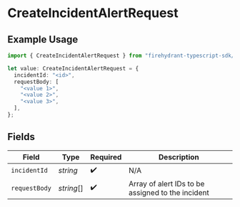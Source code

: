 # CreateIncidentAlertRequest

## Example Usage

```typescript
import { CreateIncidentAlertRequest } from "firehydrant-typescript-sdk/models/operations";

let value: CreateIncidentAlertRequest = {
  incidentId: "<id>",
  requestBody: [
    "<value 1>",
    "<value 2>",
    "<value 3>",
  ],
};
```

## Fields

| Field                                             | Type                                              | Required                                          | Description                                       |
| ------------------------------------------------- | ------------------------------------------------- | ------------------------------------------------- | ------------------------------------------------- |
| `incidentId`                                      | *string*                                          | :heavy_check_mark:                                | N/A                                               |
| `requestBody`                                     | *string*[]                                        | :heavy_check_mark:                                | Array of alert IDs to be assigned to the incident |